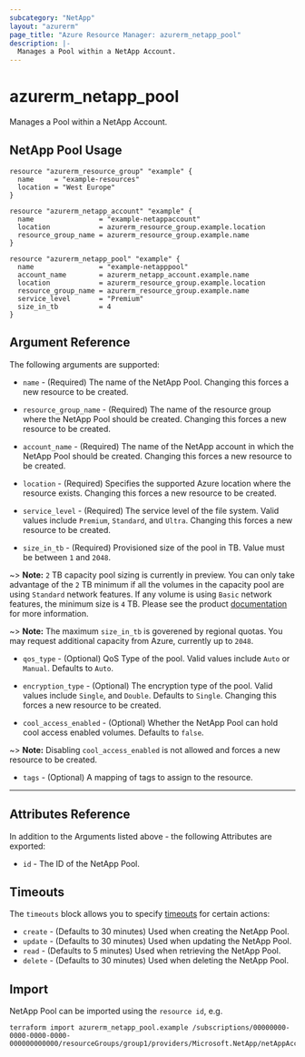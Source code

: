 ```yaml
---
subcategory: "NetApp"
layout: "azurerm"
page_title: "Azure Resource Manager: azurerm_netapp_pool"
description: |-
  Manages a Pool within a NetApp Account.
---
```


# azurerm_netapp_pool

Manages a Pool within a NetApp Account.

## NetApp Pool Usage

```hcl
resource "azurerm_resource_group" "example" {
  name     = "example-resources"
  location = "West Europe"
}

resource "azurerm_netapp_account" "example" {
  name                = "example-netappaccount"
  location            = azurerm_resource_group.example.location
  resource_group_name = azurerm_resource_group.example.name
}

resource "azurerm_netapp_pool" "example" {
  name                = "example-netapppool"
  account_name        = azurerm_netapp_account.example.name
  location            = azurerm_resource_group.example.location
  resource_group_name = azurerm_resource_group.example.name
  service_level       = "Premium"
  size_in_tb          = 4
}
```

## Argument Reference

The following arguments are supported:

* `name` - (Required) The name of the NetApp Pool. Changing this forces a new resource to be created.

* `resource_group_name` - (Required) The name of the resource group where the NetApp Pool should be created. Changing this forces a new resource to be created.

* `account_name` - (Required) The name of the NetApp account in which the NetApp Pool should be created. Changing this forces a new resource to be created.

* `location` - (Required) Specifies the supported Azure location where the resource exists. Changing this forces a new resource to be created.

* `service_level` - (Required) The service level of the file system. Valid values include `Premium`, `Standard`, and `Ultra`. Changing this forces a new resource to be created.

* `size_in_tb` - (Required) Provisioned size of the pool in TB. Value must be between `1` and `2048`.

~> **Note:** `2` TB capacity pool sizing is currently in preview. You can only take advantage of the `2` TB minimum if all the volumes in the capacity pool are using `Standard` network features. If any volume is using `Basic` network features, the minimum size is `4` TB. Please see the product [documentation](https://learn.microsoft.com/azure/azure-netapp-files/azure-netapp-files-set-up-capacity-pool) for more information.

~> **Note:** The maximum `size_in_tb` is goverened by regional quotas. You may request additional capacity from Azure, currently up to `2048`.

* `qos_type` - (Optional) QoS Type of the pool. Valid values include `Auto` or `Manual`. Defaults to `Auto`.

* `encryption_type` - (Optional) The encryption type of the pool. Valid values include `Single`, and `Double`. Defaults to `Single`. Changing this forces a new resource to be created.

* `cool_access_enabled` - (Optional) Whether the NetApp Pool can hold cool access enabled volumes. Defaults to `false`.

~> **Note:** Disabling `cool_access_enabled` is not allowed and forces a new resource to be created.

* `tags` - (Optional) A mapping of tags to assign to the resource.

---

## Attributes Reference

In addition to the Arguments listed above - the following Attributes are exported:

* `id` - The ID of the NetApp Pool.

## Timeouts

The `timeouts` block allows you to specify [timeouts](https://www.terraform.io/language/resources/syntax#operation-timeouts) for certain actions:

* `create` - (Defaults to 30 minutes) Used when creating the NetApp Pool.
* `update` - (Defaults to 30 minutes) Used when updating the NetApp Pool.
* `read` - (Defaults to 5 minutes) Used when retrieving the NetApp Pool.
* `delete` - (Defaults to 30 minutes) Used when deleting the NetApp Pool.

## Import

NetApp Pool can be imported using the `resource id`, e.g.

```shell
terraform import azurerm_netapp_pool.example /subscriptions/00000000-0000-0000-0000-000000000000/resourceGroups/group1/providers/Microsoft.NetApp/netAppAccounts/account1/capacityPools/pool1
```
